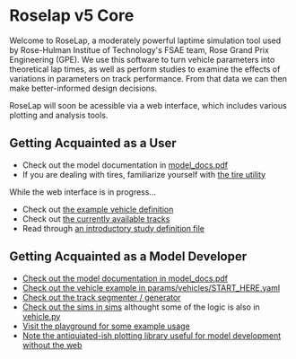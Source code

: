 # Roselap v5 Core
Welcome to RoseLap, a moderately powerful laptime simulation tool used by Rose-Hulman Institue of Technology's FSAE team, Rose Grand Prix Engineering (GPE). We use this software to turn vehicle parameters into theoretical lap times, as well as perform studies to examine the effects of variations in parameters on track performance. From that data we can then make better-informed design decisions.

RoseLap will soon be acessible via a web interface, which includes various plotting and analysis tools.

## Getting Acquainted as a User

- Check out the model documentation in [model_docs.pdf](model_docs.pdf)
- If you are dealing with tires, familiarize yourself with [the tire utility](./tire_utility)

While the web interface is in progress...

- Check out [the example vehicle definition](./params/vehicles/VEHICLE_START_HERE.yaml)
- Check out [the currently available tracks](./params/tracks)
- Read through [an introductory study definition file](./params/STUDY_START_HERE.yaml)


## Getting Acquainted as a Model Developer

- [Check out the model documentation in model_docs.pdf](model_docs.pdf)
- [Check out the vehicle example in params/vehicles/START_HERE.yaml](./params/vehicles/START_HERE.yaml)
- [Check out the track segmenter / generator](./input_processing/track_segementation.py)
- [Check out the sims in sims](./sims) althought some of the logic is also in [vehicle.py](./input_processing/vehicle.py)
- [Visit the playground for some example usage](./playground.py)
- [Note the antiquiated-ish plotting library useful for model development without the web](./plottools.py)
